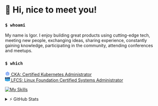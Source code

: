 # 👋 Hi, nice to meet you!

### `$ whoami`

My name is Igor. I enjoy building great products using cutting-edge tech, meeting
new people, exchanging ideas, sharing experience, constantly gaining knowledge,
participating in the community, attending conferences and meetups.

### `$ which`

<style>
.certs {
  list-style: none; 
  padding-left: 0;
  margin: 10px 0;
}
</style>
<ul class="certs">
<li><a href="https://www.youracclaim.com/badges/6fe47303-f268-40f8-9b31-2e66b12c86c8/public_url"><img src="images/cka.png" width="16" alt="CKA">&nbsp;CKA: Certified Kubernetes Administrator</a></li>
<li><a href="https://www.youracclaim.com/badges/75a251f6-c390-4a49-a5ba-002e72fc4631/public_url"><img src="images/lfcs.png" width="16" alt="LFCS">&nbsp;LFCS: Linux Foundation Certified Systems Administrator</a></li>
</ul>

[![My Skills](https://skillicons.dev/icons?perline=8&i=go,bash,js,py,linux,git,gitlab,docker,kubernetes,gcp,aws,prometheus,grafana,postgres,kafka,redis)](https://skillicons.dev)

<details>
  <summary>⚡️ GitHub Stats</summary>
  <img align="left" alt="hypnoglow's GitHub Stats" src="https://github-readme-stats.vercel.app/api?username=hypnoglow&count_private=true&include_all_commits=true&hide=contribs&show_icons=true&theme=graywhite&custom_title=Igor%27s%20Github%20Stats" />
</details>
